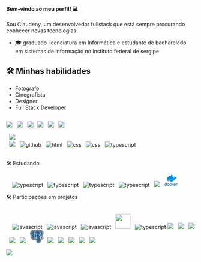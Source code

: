 #### Bem-vindo ao meu perfil! :computer:
Sou Claudeny, um desenvolvedor fullstack que está sempre procurando conhecer novas tecnologias.
- :mortar_board: graduado licenciatura em Informática e estudante de bacharelado em sistemas de informação no instituto federal de sergipe
## 🛠  Minhas habilidades

 * Fotografo
 * Cinegrafista
 * Designer
 * Full Stack Developer 
## 
<p>  
<img src="https://cdn.jsdelivr.net/gh/devicons/devicon/icons/premierepro/premierepro-original.svg" height="35px" />   
 &nbsp; 
<img src="https://cdn.jsdelivr.net/gh/devicons/devicon/icons/aftereffects/aftereffects-original.svg" height="35px" />  
&nbsp;  
<img src="https://ioiodesign.com/wp-content/uploads/2020/10/Photoshop-logo.png" height="35px" />    
&nbsp;
<img src="https://img1.gratispng.com/20180415/pjw/kisspng-adobe-xd-user-interface-design-computer-icons-adob-adobe-5ad2fa7cce9f02.2569342615237761248463.jpg" height="35px" /> 
 &nbsp; 
<img src="https://encrypted-tbn0.gstatic.com/images?q=tbn:ANd9GcToorQQ_89Xr-HfATVDtx7yPXTJ3yO2LkU2LJLwHe3yhZUh5tsQIewGsGjXTUdVdVhaWwY&usqp=CAU" height="35px" /> 
&nbsp;
<img src="https://www.adobe.com/content/dam/cc/icons/illustrator.svg" height="35px" />    
 
&nbsp;
<img src="https://www.coreldraw.com/static/cdgs/product_content/cdgs/2019/boxshot-coreldraw-upgrade-program-2019.png" height="35px" />   
&nbsp;
<img src="https://seeklogo.com/images/F/figma-logo-E4E21D3AEA-seeklogo.com.png" height="35px" />
&nbsp;
<img src="https://cdn.icon-icons.com/icons2/936/PNG/512/github-logo_icon-icons.com_73546.png" alt="github" width="40" height="40" style="max-width:100%;"></img>
&nbsp;
<img src="https://cdn.icon-icons.com/icons2/2415/PNG/512/html_original_wordmark_logo_icon_146478.png" alt="html" width="40" height="40" style="max-width:100%;"></img>
&nbsp;
<img src="https://cdn.icon-icons.com/icons2/2107/PNG/512/file_type_css_icon_130661.png" alt="css" width="40" height="40" style="max-width:100%;"></img>
&nbsp;
<img src="https://cdn.jsdelivr.net/gh/devicons/devicon/icons/bootstrap/bootstrap-plain.svg" alt="css" width="40" height="40" style="max-width:100%;"></img>
&nbsp;
<img src="https://cdn.icon-icons.com/icons2/2107/PNG/512/file_type_typescript_official_icon_130107.png" alt="typescript" width="40" height="40" style="max-width:100%;"></img>
&nbsp;
</p>
</br>
🛠 Estudando
<p>
&nbsp;
&nbsp;
 <img src="https://image.flaticon.com/icons/png/512/226/226777.png" alt="typescript" width="40" height="40" style="max-width:100%;"></img> 
&nbsp;
<img src="https://cdn.jsdelivr.net/gh/devicons/devicon/icons/csharp/csharp-original.svg" alt="typescript" width="40" height="40" style="max-width:100%;"></img> 
&nbsp;
<img src="https://cdn.icon-icons.com/icons2/2415/PNG/512/dot_net_original_logo_icon_146546.png" alt="typescript" width="40" height="40" style="max-width:100%;"></img>
&nbsp;
<img src="https://cdn.jsdelivr.net/gh/devicons/devicon/icons/dotnetcore/dotnetcore-original.svg" alt="typescript" width="40" height="40" style="max-width:100%;"></img>
 &nbsp;
<img src="https://img.icons8.com/color/452/microsoft-sql-server.png" height="35px" />   
 &nbsp;
 <img src="https://raw.githubusercontent.com/github/explore/80688e429a7d4ef2fca1e82350fe8e3517d3494d/topics/docker/docker.png" height="35px"/>
&nbsp;
</p>
🛠 Participações em projetos
<p>
</br>
&nbsp;
&nbsp;
<img src="https://cdn.icon-icons.com/icons2/2108/PNG/512/javascript_icon_130900.png" alt="javascript" width="40" height="40" style="max-width:100%;"></img>
&nbsp;
<img src="https://cdn.jsdelivr.net/gh/devicons/devicon/icons/nodejs/nodejs-original.svg" alt="javascript" width="40" height="40" style="max-width:100%;"></img>
&nbsp;
<img src="https://cdn.jsdelivr.net/gh/devicons/devicon/icons/angularjs/angularjs-original.svg" alt="javascript" width="40" height="40" style="max-width:100%;"></img>
&nbsp;
<img src="https://cdn.icon-icons.com/icons2/2415/PNG/128/java_original_logo_icon_146458.png" width="40" height="40" style="max-width:100%;"></img>
&nbsp;
<img src="https://cdn.jsdelivr.net/gh/devicons/devicon/icons/spring/spring-original.svg" alt="typescript" width="40" height="40" style="max-width:100%;"></img>
<img src="https://cdn.jsdelivr.net/gh/devicons/devicon/icons/amazonwebservices/amazonwebservices-original.svg" height="35px"/>  
 &nbsp;
<img src="https://cdn.icon-icons.com/icons2/2699/PNG/512/microsoft_azure_logo_icon_170956.png" height="35px"/>
 &nbsp;
<img src="https://appmasters.io/static/react-47ce6e77f039020ee2e76a10c1e988e9.png" height="35px"/> 
&nbsp;
<img src="https://www.mysql.com/common/logos/logo-mysql-170x115.png" height="35px"/>
&nbsp;
<img src="https://img.icons8.com/color/452/mongodb.png" height="35px"/>
&nbsp;
<img src="https://raw.githubusercontent.com/github/explore/80688e429a7d4ef2fca1e82350fe8e3517d3494d/topics/postgresql/postgresql.png" height="35px"/> 
&nbsp;
<img src="https://img.icons8.com/color/452/firebase.png" height="35px" />   
&nbsp;
<img src="https://cdn.icon-icons.com/icons2/2415/PNG/512/c_original_logo_icon_146611.png" height="35px" /> 
&nbsp;
<img src="https://cdn.jsdelivr.net/gh/devicons/devicon/icons/tensorflow/tensorflow-original.svg" height="35px" /> 
&nbsp;
<img src="https://cdn.jsdelivr.net/gh/devicons/devicon/icons/arduino/arduino-original.svg" height="35px" /> 
&nbsp;
<img src="https://cdn.jsdelivr.net/gh/devicons/devicon/icons/raspberrypi/raspberrypi-original.svg" height="35px" />
</p>


<img src= https://static.wixstatic.com/media/01151f_46f79bda561542528507d736fc34b970~mv2.gif></img>

